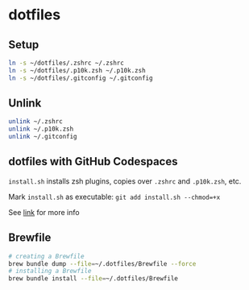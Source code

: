# dotfiles

## Setup

```bash
ln -s ~/dotfiles/.zshrc ~/.zshrc
ln -s ~/dotfiles/.p10k.zsh ~/.p10k.zsh
ln -s ~/dotfiles/.gitconfig ~/.gitconfig
```

## Unlink

```bash
unlink ~/.zshrc
unlink ~/.p10k.zsh
unlink ~/.gitconfig
```

## dotfiles with GitHub Codespaces

`install.sh` installs zsh plugins, copies over `.zshrc` and `.p10k.zsh`, etc.

Mark `install.sh` as executable: `git add install.sh --chmod=+x`

See [link](https://burkeholland.github.io/posts/codespaces-dotfiles/) for more info

## Brewfile

```bash
# creating a Brewfile
brew bundle dump --file=~/.dotfiles/Brewfile --force
# installing a Brewfile
brew bundle install --file=~/.dotfiles/Brewfile
```
